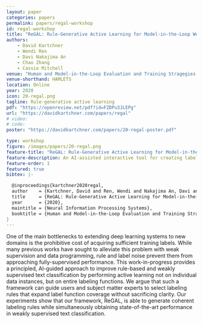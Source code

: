 ```yaml
---
layout: paper
categories: papers
permalink: papers/regal-workshop
id: regal-workshop
title: "ReGAL: Rule-Generative Active Learning for Model-in-the-Loop Weak Supervision"
authors:
    - David Kartchner
    - Wendi Ren
    - Davi Nakajima An
    - Chao Zhang
    - Cassie Mitchell
venue: "Human and Model-in-the-Loop Evaluation and Training Stragegies Workshop, NeurIPS"
venue-shorthand: HAMLETS
location: Online
year: 2020
icon: 20-regal.png
tagline: Rule-generative active learning
pdf: "https://openreview.net/pdf?id=FZDPu3JLEPg"
url: "https://davidkartchner.com/papers/regal"
# video: 
# code: 
poster: "https://davidkartchner.com/papers/20-regal-poster.pdf"

type: workshop
figure: /images/papers/20-regal.png
feature-title: "ReGAL: Rule-Generative Active Learning for Model-in-the-Loop Weak Supervision"
feature-description: An AI-assisted interactive tool for creating labeling functions used in weak supervision.
feature-order: 1
featured: true
bibtex: |-

  @inproceedings{kartchner2020regal,
  author    = {Kartchner, David and Ren, Wendi and Nakajima An, Davi and Zhang, Chao and Mitchell, Cassie},
  title     = {ReGAL: Rule-Generative Active Learning for Model-in-the-Loop Weak Supervision},
  year      = {2020},
  maintitle = {Neural Information Processing Systems},
  booktitle = {Human and Model-in-the-Loop Evaluation and Training Stragegies Workshop},
}
---
```


One of the main bottlenecks to extending deep learning systems to new domains is the prohibitive cost of acquiring sufficient training labels.  While many previous works have sought to alleviate this problem with weak supervision and data programming, rule and label noise prevent them from approaching fully-supervised performance. This work-in-progress provides a principled, AI-guided approach to improve rule-based and weakly supervised text classification by performing active learning not on individual data instances, but on entire labeling functions.  We argue that such a framework can guide users and subject matter experts to select labeling rules that expand label function coverage without sacrificing clarity.  Our experiments show that our framework, ReGAL, is able to generate coherent labeling rules while simultaneously obtaining state-of-the-art performance in weakly supervised text classification. 
